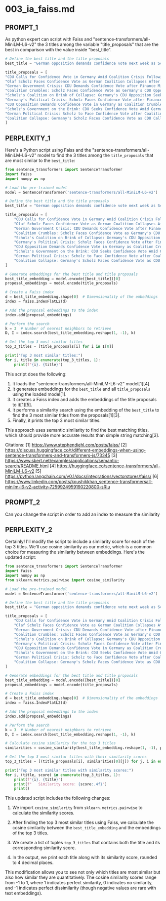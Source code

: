 
# 003_ia_faiss.md

## PROMPT_1
As python expert can script with Faiss and "sentence-transformers/all-MiniLM-L6-v2" the 3 titles among the variable "title_proposals" that are the best in comparison with the value inside "best_title".


```python
# Define the best title and the title proposals
best_title = "German opposition demands confidence vote next week as Scholz's coalition crumbles"

title_proposals = [
"CDU Calls for Confidence Vote in Germany Amid Coalition Crisis Following Finance Minister's Dismissal",
"Olaf Scholz Faces Confidence Vote as German Coalition Collapses After Finance Minister's Exit",
"German Government Crisis: CDU Demands Confidence Vote after Finance Minister Dismissal",
"Coalition Crumbles: Scholz Faces Confidence Vote as Germany's CDU Opposition Calls for Action",
"Scholz's Coalition on Brink of Collapse: Germany's CDU Opposition Seeks Confidence Vote",
"Germany's Political Crisis: Scholz Faces Confidence Vote after Finance Minister Dismissal",
"CDU Opposition Demands Confidence Vote in Germany as Coalition Crumbles Following Finance Minister's Departure",
"Scholz's Government on the Brink: CDU Seeks Confidence Vote Amid German Coalition Crisis",
"German Political Crisis: Scholz to Face Confidence Vote after Coalition Partner's Dismissal",
"Coalition Collapse: Germany's Scholz Faces Confidence Vote as CDU Calls for Action Following Finance Minister's Departure"
]
```

## PERPLEXITY_1
Here's a Python script using Faiss and the "sentence-transformers/all-MiniLM-L6-v2" model to find the 3 titles among the `title_proposals` that are most similar to the `best_title`:

```python
from sentence_transformers import SentenceTransformer
import faiss
import numpy as np

# Load the pre-trained model
model = SentenceTransformer('sentence-transformers/all-MiniLM-L6-v2')

# Define the best title and the title proposals
best_title = "German opposition demands confidence vote next week as Scholz's coalition crumbles"

title_proposals = [
    "CDU Calls for Confidence Vote in Germany Amid Coalition Crisis Following Finance Minister's Dismissal",
    "Olaf Scholz Faces Confidence Vote as German Coalition Collapses After Finance Minister's Exit",
    "German Government Crisis: CDU Demands Confidence Vote after Finance Minister Dismissal",
    "Coalition Crumbles: Scholz Faces Confidence Vote as Germany's CDU Opposition Calls for Action",
    "Scholz's Coalition on Brink of Collapse: Germany's CDU Opposition Seeks Confidence Vote",
    "Germany's Political Crisis: Scholz Faces Confidence Vote after Finance Minister Dismissal",
    "CDU Opposition Demands Confidence Vote in Germany as Coalition Crumbles Following Finance Minister's Departure",
    "Scholz's Government on the Brink: CDU Seeks Confidence Vote Amid German Coalition Crisis",
    "German Political Crisis: Scholz to Face Confidence Vote after Coalition Partner's Dismissal",
    "Coalition Collapse: Germany's Scholz Faces Confidence Vote as CDU Calls for Action Following Finance Minister's Departure"
]

# Generate embeddings for the best title and title proposals
best_title_embedding = model.encode([best_title])[0]
proposal_embeddings = model.encode(title_proposals)

# Create a Faiss index
d = best_title_embedding.shape[0]  # Dimensionality of the embeddings
index = faiss.IndexFlatL2(d)

# Add the proposal embeddings to the index
index.add(proposal_embeddings)

# Perform the search
k = 3  # Number of nearest neighbors to retrieve
D, I = index.search(best_title_embedding.reshape(1, -1), k)

# Get the top 3 most similar titles
top_3_titles = [title_proposals[i] for i in I[0]]

print("Top 3 most similar titles:")
for i, title in enumerate(top_3_titles, 1):
    print(f"{i}. {title}")
```

This script does the following:

1. It loads the "sentence-transformers/all-MiniLM-L6-v2" model[1][4].
2. It generates embeddings for the `best_title` and all `title_proposals` using the loaded model[1].
3. It creates a Faiss index and adds the embeddings of the title proposals to it[1][5].
4. It performs a similarity search using the embedding of the `best_title` to find the 3 most similar titles from the proposals[1][3].
5. Finally, it prints the top 3 most similar titles.

This approach uses semantic similarity to find the best matching titles, which should provide more accurate results than simple string matching[3].

Citations:
[1] https://www.stephendiehl.com/posts/faiss/
[2] https://discuss.huggingface.co/t/different-embeddings-when-using-sentence-transformers-and-transformers-js/73345
[3] https://www.sbert.net/examples/applications/semantic-search/README.html
[4] https://huggingface.co/sentence-transformers/all-MiniLM-L6-v2
[5] https://python.langchain.com/v0.1/docs/integrations/vectorstores/faiss/
[6] https://www.linkedin.com/posts/koushikkhan_sentence-transformersall-minilm-l6-v2-activity-7259924959190220800-sRIu


## PROMPT_2
Can you change the script in order to add an index to measure the similarity

## PERPLEXITY_2
Certainly! I'll modify the script to include a similarity score for each of the top 3 titles. We'll use cosine similarity as our metric, which is a common choice for measuring the similarity between embeddings. Here's the updated script:

```python
from sentence_transformers import SentenceTransformer
import faiss
import numpy as np
from sklearn.metrics.pairwise import cosine_similarity

# Load the pre-trained model
model = SentenceTransformer('sentence-transformers/all-MiniLM-L6-v2')

# Define the best title and the title proposals
best_title = "German opposition demands confidence vote next week as Scholz's coalition crumbles"

title_proposals = [
    "CDU Calls for Confidence Vote in Germany Amid Coalition Crisis Following Finance Minister's Dismissal",
    "Olaf Scholz Faces Confidence Vote as German Coalition Collapses After Finance Minister's Exit",
    "German Government Crisis: CDU Demands Confidence Vote after Finance Minister Dismissal",
    "Coalition Crumbles: Scholz Faces Confidence Vote as Germany's CDU Opposition Calls for Action",
    "Scholz's Coalition on Brink of Collapse: Germany's CDU Opposition Seeks Confidence Vote",
    "Germany's Political Crisis: Scholz Faces Confidence Vote after Finance Minister Dismissal",
    "CDU Opposition Demands Confidence Vote in Germany as Coalition Crumbles Following Finance Minister's Departure",
    "Scholz's Government on the Brink: CDU Seeks Confidence Vote Amid German Coalition Crisis",
    "German Political Crisis: Scholz to Face Confidence Vote after Coalition Partner's Dismissal",
    "Coalition Collapse: Germany's Scholz Faces Confidence Vote as CDU Calls for Action Following Finance Minister's Departure"
]

# Generate embeddings for the best title and title proposals
best_title_embedding = model.encode([best_title])[0]
proposal_embeddings = model.encode(title_proposals)

# Create a Faiss index
d = best_title_embedding.shape[0]  # Dimensionality of the embeddings
index = faiss.IndexFlatL2(d)

# Add the proposal embeddings to the index
index.add(proposal_embeddings)

# Perform the search
k = 3  # Number of nearest neighbors to retrieve
D, I = index.search(best_title_embedding.reshape(1, -1), k)

# Calculate cosine similarity for the top 3 titles
similarities = cosine_similarity(best_title_embedding.reshape(1, -1), proposal_embeddings[I[0]])

# Get the top 3 most similar titles with their similarity scores
top_3_titles = [(title_proposals[i], similarities[0][j]) for j, i in enumerate(I[0])]

print("Top 3 most similar titles with similarity scores:")
for i, (title, score) in enumerate(top_3_titles, 1):
    print(f"{i}. {title}")
    print(f"   Similarity score: {score:.4f}")
    print()
```

This updated script includes the following changes:

1. We import `cosine_similarity` from `sklearn.metrics.pairwise` to calculate the similarity scores.

2. After finding the top 3 most similar titles using Faiss, we calculate the cosine similarity between the `best_title_embedding` and the embeddings of the top 3 titles.

3. We create a list of tuples `top_3_titles` that contains both the title and its corresponding similarity score.

4. In the output, we print each title along with its similarity score, rounded to 4 decimal places.

This modification allows you to see not only which titles are most similar but also how similar they are quantitatively. The cosine similarity scores range from -1 to 1, where 1 indicates perfect similarity, 0 indicates no similarity, and -1 indicates perfect dissimilarity (though negative values are rare with text embeddings).